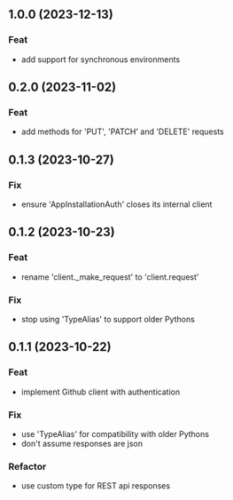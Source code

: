 ## 1.0.0 (2023-12-13)

### Feat

- add support for synchronous environments

## 0.2.0 (2023-11-02)

### Feat

- add methods for 'PUT', 'PATCH' and 'DELETE' requests

## 0.1.3 (2023-10-27)

### Fix

- ensure 'AppInstallationAuth' closes its internal client

## 0.1.2 (2023-10-23)

### Feat

- rename 'client._make_request' to 'client.request'

### Fix

- stop using 'TypeAlias' to support older Pythons

## 0.1.1 (2023-10-22)

### Feat

- implement Github client with authentication

### Fix

- use 'TypeAlias' for compatibility with older Pythons
- don't assume responses are json

### Refactor

- use custom type for REST api responses
